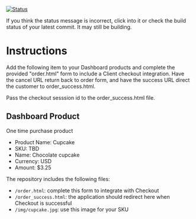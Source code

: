 [![Status](https://img.shields.io/badge/status-SUBMITTABLE%20COMMIT:%20ad80369030807796163e498e3ed296c5858b8cb6-brightgreen.svg)](https://github.com/andremcb/bakery_scaffold_AApE3fQi8zR0pcdo/commit/ad80369030807796163e498e3ed296c5858b8cb6)




























































































































































If you think the status message is incorrect, click into it or check the build status of your latest commit. It may still be building.

# Instructions 

Add the following item to your Dashboard products and complete the provided "order.html" form to include a Client checkout integration. Have the cancel URL return back to order form, and have the success URL direct the customer to order_success.html. 

Pass the checkout sesssion id to the order_success.html file.

## Dashboard Product
One time purchase product
* Product Name: Cupcake
* SKU: TBD
* Name: Chocolate cupcake
* Currency: USD
* Amount: $3.25

The repository includes the following files:
* `/order.html`: complete this form to integrate with Checkout
* `/order_success.html`: the application should redirect here when Checkout is successful
* `/img/cupcake.jpg`: use this image for your SKU
